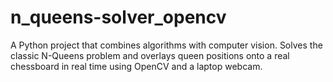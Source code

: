 # n_queens-solver_opencv
A Python project that combines algorithms with computer vision. Solves the classic N-Queens problem and overlays queen positions onto a real chessboard in real time using OpenCV and a laptop webcam.
